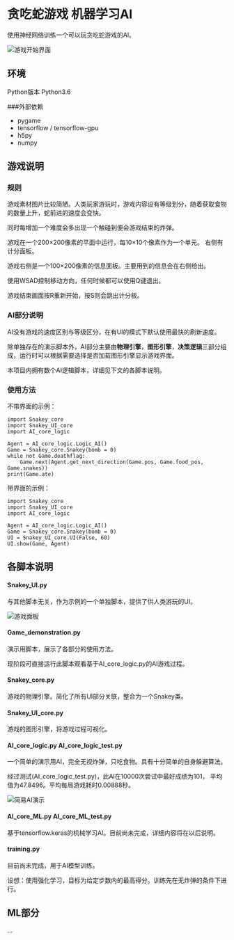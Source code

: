 # 贪吃蛇游戏 机器学习AI

使用神经网络训练一个可以玩贪吃蛇游戏的AI。

![游戏开始界面](https://github.com/cstrikest/ML_Snakey/blob/master/images/gamestart_image.png?raw=true)

## 环境

Python版本 Python3.6

###外部依赖

* pygame
* tensorflow / tensorflow-gpu
* h5py
* numpy

## 游戏说明

### 规则

游戏素材图片比较简陋。人类玩家游玩时，游戏内容设有等级划分，随着获取食物的数量上升，蛇前进的速度会变快。

同时每增加一个难度会多出现一个触碰到便会游戏结束的炸弹。

游戏在一个200×200像素的平面中运行，每10×10个像素作为一个单元。 右侧有计分面板。

游戏右侧是一个100×200像素的信息面板。主要用到的信息会在右侧给出。

使用WSAD控制移动方向，任何时候都可以使用Q键退出。

游戏结束画面按R重新开始，按S则会跳出计分板。

### AI部分说明

AI没有游戏的速度区别与等级区分，在有UI的模式下默认使用最快的刷新速度。

除单独存在的演示脚本外，AI部分主要由**物理引擎**，**图形引擎**，**决策逻辑**三部分组成，运行时可以根据需要选择是否加载图形引擎显示游戏界面。

本项目内拥有数个AI逻辑脚本，详细见下文的各脚本说明。

### 使用方法

不带界面的示例：

    import Snakey_core
    import Snakey_UI_core
    import AI_core_logic
    
    Agent = AI_core_logic.Logic_AI()
    Game = Snakey_core.Snakey(bomb = 0)
    while not Game.deathflag:
	    Game.next(Agent.get_next_direction(Game.pos, Game.food_pos, Game.snakes))
    print(Game.ate)


带界面的示例：

    import Snakey_core
    import Snakey_UI_core
    import AI_core_logic
    
    Agent = AI_core_logic.Logic_AI()
    Game = Snakey_core.Snakey(bomb = 0)
    UI = Snakey_UI_core.UI(False, 60)
    UI.show(Game, Agent)
    
## 各脚本说明

#### Snakey_UI.py

与其他脚本无关，作为示例的一个单独脚本，提供了供人类游玩的UI。

![游戏面板](https://github.com/cstrikest/ML_Snakey/blob/master/images/game_image.png?raw=true)

#### Game_demonstration.py

演示用脚本，展示了各部分的使用方法。

现阶段可直接运行此脚本观看基于AI_core_logic.py的AI游戏过程。

#### Snakey_core.py

游戏的物理引擎。简化了所有UI部分关联，整合为一个Snakey类。

#### Snakey_UI_core.py

游戏的图形引擎，将游戏过程可视化。

#### AI_core_logic.py AI_core_logic_test.py

一个简单的演示用AI，完全无视炸弹，只吃食物。具有十分简单的自身躲避算法。

经过测试(AI_core_logic_test.py)，此AI在10000次尝试中最好成绩为101，
平均值为47.8496。平均每局游戏耗时0.00888秒。

![简易AI演示](https://github.com/cstrikest/ML_Snakey/blob/master/images/2.gif?raw=true)

#### AI_core_ML.py AI_core_ML_test.py

基于tensorflow.keras的机械学习AI。目前尚未完成，详细内容将在以后说明。

#### training.py

目前尚未完成，用于AI模型训练。

设想：使用强化学习，目标为给定步数内的最高得分。训练先在无炸弹的条件下进行。

## ML部分

...